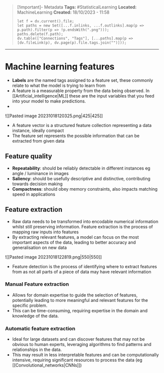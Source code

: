 > [!important]- Metadata
> **Tags:** #StatisticalLearning 
> **Located:** MachineLearning
> **Created:** 18/10/2023 - 11:58
> ```dataviewjs
> let f = dv.current().file;
> let paths = new Set([...f.inlinks, ...f.outlinks].map(p => p.path).filter(p => !p.endsWith(".png")));
> paths.delete(f.path);
> dv.table(["Connections", "Tags"], [...paths].map(p => [dv.fileLink(p), dv.page(p).file.tags.join("")]));
> ```

___
# Machine learning features
- **Labels** are the named tags assigned to a feature set, these commonly relate to what the model is trying to learn from
- A feature is a measurable property from the data being observed. In [[Artificial_intelligence|ML]] these are the input variables that you feed into your model to make predictions.
- 

![[Pasted image 20231018120325.png|425|425]]

- A feature vector is a structured feature collection representing a data instance, ideally compact
- The feature set represents the possible information that can be extracted from given data
## Feature quality
- **Repeatability**: should be reliably detectable in different instances eg angle / luminance in images 
- **Saliency**: should be usefully descriptive and distinctive, contributing towards decision making 
- **Compactness**: should obey memory constraints, also impacts matching speed in applications
## Feature extraction
- Raw data needs to be transformed into encodable numerical information whilst still preserving information. Feature extraction is the process of mapping raw inputs into features
- By extracting relevant features, a model can focus on the most important aspects of the data, leading to better accuracy and generalisation on new data

![[Pasted image 20231018122819.png|550|550]]

- Feature detection is the process of identifying where to extract features from as not all parts of a piece of data may have relevant information

### Manual Feature extraction
- Allows for domain expertise to guide the selection of features, potentially leading to more meaningful and relevant features for the specific problem.
- This can be time-consuming, requiring expertise in the domain and knowledge of the data.
### Automatic feature extraction 
- Ideal for large datasets and can discover features that may not be obvious to human experts, leveraging algorithms to find patterns and relationships in the data.
- This may result in less interpretable features and can be computationally intensive, requiring significant resources to process the data (eg [[Convolutional_networks|CNNs]])
